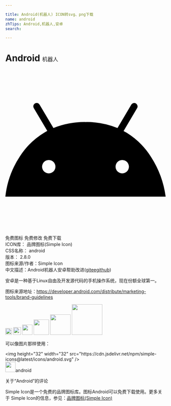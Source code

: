 ```yaml
---

title: Android(机器人) ICON转svg、png下载
name: android
zhTips: Android,机器人,安卓
search: 

---
```


# Android  <small style="font-size: 60%;font-weight: 100">机器人</small>

<div id="svg" class="svg-wrap">
<svg role="img" viewBox="0 0 24 24" xmlns="http://www.w3.org/2000/svg"><title>Android icon</title><path d="M24 19H0a13.6 13.6 0 0 1 2.21-6.07A11.2 11.2 0 0 1 5.87 9.4l.41-.23-2.02-3.41a.51.51 0 0 1 .17-.7.5.5 0 0 1 .69.18l2.08 3.5a12.62 12.62 0 0 1 4.84-.9 12.2 12.2 0 0 1 4.75.9l2.07-3.5a.5.5 0 0 1 .7-.17.51.51 0 0 1 .16.7L17.7 9.19l.5.28a11.38 11.38 0 0 1 3.63 3.62A14.48 14.48 0 0 1 24 19zm-7.5-4.48a1 1 0 0 0 1 1 1 1 0 0 0 1-1 1 1 0 0 0-1-1 1 1 0 0 0-1 1zm-11 0a1 1 0 0 0 1 1 1 1 0 0 0 1-1 1 1 0 0 0-1-1 1 1 0 0 0-1 1z"/></svg>
</div>
<detail full-name='android'></detail>

<div class="detail-page">
<p>
<span><span class="badge-success badge">免费图标</span> <span class="badge-success badge">免费修改</span>  <span class="badge-success badge">免费下载</span> </span>
<br/>
<span>
ICON库：
<span class="badge-secondary badge">品牌图标(Simple Icon)</span> 
</span>
<br/>
<span>
CSS名称：
<span class="badge-secondary badge">android</span> 
</span>

<br/>
<span>
版本：
<span class="badge-secondary badge">2.8.0</span> 
</span>
<br/>
<span>图标来源/作者：<span class="badge-light badge">Simple Icon</span></span> 
<br/>
<span class="zh-detail">中文描述：<span class="badge-primary badge">Android</span><span class="badge-primary badge">机器人</span><span class="badge-primary badge">安卓</span><span class="help-link"><span>帮助改进</span>(<a href="https://gitee.com/liuwave/icon-helper/edit/master/json/brands/android.json" target="_blank" rel="noopener noreferrer">gitee</a><a href="https://github.com/liuwave/icon-helper/edit/master/json/brands/android.json" target="_blank" rel="noopener noreferrer">github</a></span>)</span><br/>
</p>
</div><div class="description description alert alert-light"><p>安卓是一种基于Linux自由及开发源代码的手机操作系统，现在份额全球第一。</p><p>图标来源地址：<a href="https://developer.android.com/distribute/marketing-tools/brand-guidelines" target="_blank" rel="noopener noreferrer">https://developer.android.com/distribute/marketing-tools/brand-guidelines</a></p></div>
<div class="alert alert-dark">
<img height="21" width="21" src="https://cdn.jsdelivr.net/npm/simple-icons@latest/icons/android.svg" />
<img height="24" width="24" src="https://cdn.jsdelivr.net/npm/simple-icons@latest/icons/android.svg" />
<img height="32" width="32" src="https://cdn.jsdelivr.net/npm/simple-icons@latest/icons/android.svg" />
<img height="48" width="48" src="https://cdn.jsdelivr.net/npm/simple-icons@latest/icons/android.svg" />
<img height="64" width="64" src="https://cdn.jsdelivr.net/npm/simple-icons@latest/icons/android.svg" />
<img height="96" width="96" src="https://cdn.jsdelivr.net/npm/simple-icons@latest/icons/android.svg" />

</div>
<div>
  <p>可以像图片那样使用：    
  </p>
  <div class="alert alert-primary" style="font-size: 14px">
    &lt;img height="32" width="32" src="https://cdn.jsdelivr.net/npm/simple-icons@latest/icons/android.svg" /&gt;
    <copy-btn content='<img height="32" width="32" src="https://cdn.jsdelivr.net/npm/simple-icons@latest/icons/android.svg" />'></copy-btn>
  </div>
  <div class="alert alert-secondary">
    <img height="32" width="32" src="https://cdn.jsdelivr.net/npm/simple-icons@latest/icons/android.svg" />android
    <copy-btn content="android" btn-title="复制图标名称"></copy-btn>
  </div>
</div>

<Vssue title="关于“Android”的评论" >关于“Android”的评论</Vssue>


<div><p>Simple Icon是一个免费的品牌图标库。图标Android可以免费下载使用。更多关于  Simple Icon的信息，参见：<a target="_blank" href="https://iconhelper.cn/brands.html">品牌图标(Simple Icon)</a>
</p></div>
